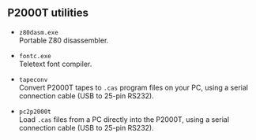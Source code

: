 ## P2000T utilities

* `z80dasm.exe` \
  Portable Z80 disassembler.

* `fontc.exe` \
  Teletext font compiler.

* `tapeconv` \
  Convert P2000T tapes to `.cas` program files on your PC, using a serial connection cable  (USB to 25-pin RS232).

* `pc2p2000t` \
  Load `.cas` files from a PC directly into the P2000T, using a serial connection cable (USB to 25-pin RS232).